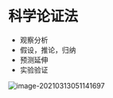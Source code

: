 # 科学论证法

- 观察分析
- 假设，推论，归纳
- 预测延伸
- 实验验证

![image-20210313051141697](C:\Users\alienware\AppData\Roaming\Typora\typora-user-images\image-20210313051141697.png)